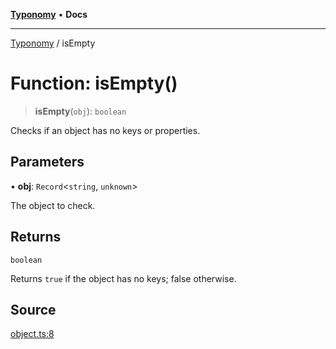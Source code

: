 [**Typonomy**](../README.md) • **Docs**

***

[Typonomy](../globals.md) / isEmpty

# Function: isEmpty()

> **isEmpty**(`obj`): `boolean`

Checks if an object has no keys or properties.

## Parameters

• **obj**: `Record`\<`string`, `unknown`\>

The object to check.

## Returns

`boolean`

Returns `true` if the object has no keys; false otherwise.

## Source

[object.ts:8](https://github.com/softcraft-development/typonomy/blob/998a3a61fcab698d064d63ac7adfa4f782485616/src/object.ts#L8)
